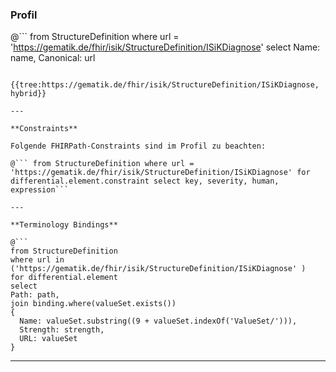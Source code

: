 ### Profil

@```
from StructureDefinition where url = 'https://gematik.de/fhir/isik/StructureDefinition/ISiKDiagnose' select Name: name, Canonical: url
```

{{tree:https://gematik.de/fhir/isik/StructureDefinition/ISiKDiagnose, hybrid}}

---

**Constraints**

Folgende FHIRPath-Constraints sind im Profil zu beachten:

@``` from StructureDefinition where url = 'https://gematik.de/fhir/isik/StructureDefinition/ISiKDiagnose' for differential.element.constraint select key, severity, human, expression```

---

**Terminology Bindings**

@```
from StructureDefinition
where url in ('https://gematik.de/fhir/isik/StructureDefinition/ISiKDiagnose' )
for differential.element
select
Path: path,
join binding.where(valueSet.exists())
{
  Name: valueSet.substring((9 + valueSet.indexOf('ValueSet/'))),
  Strength: strength,
  URL: valueSet
}
```

---
